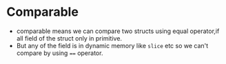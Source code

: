 # Comparable
- comparable means we can compare two structs using equal operator,if all field of the struct only in primitive.
- But any of the field is in dynamic memory like `slice` etc so we can't compare by using `==` operator.